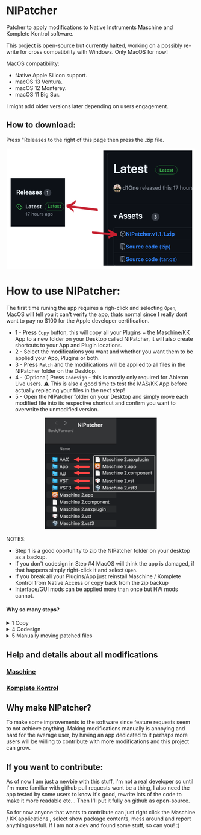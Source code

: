 # NIPatcher
Patcher to apply modifications to Native Instruments Maschine and Komplete Kontrol software.

This project is open-source but currently halted, working on a possibly re-write for cross compatibility with Windows. Only MacOS for now!

MacOS compatibility:
- Native Apple Silicon support.
- macOS 13 Ventura.
- macOS 12 Monterey.
- macOS 11 Big Sur.

I might add older versions later depending on users engagement.

## How to download:
Press "Releases to the right of this page then press the .zip file.
<p align="center"><img src="https://github.com/d1One/NIPatcher/blob/main/Images/HowToDownload.png" width="500"></p>


# How to use NIPatcher:
The first time runing the app requires a righ-click and selecting `Open`, MacOS will tell you it can't verify the app, thats normal since I really dont want to pay no $100 for the Apple developer certification.

* 1 - Press `Copy` button, this will copy all your Plugins + the Maschine/KK App to a new folder on your Desktop called NIPatcher, it will also create shortcuts to your App and Plugin locations.<br>
* 2 - Select the modifications you want and whether you want them to be applied your App, Plugins or both.<br>
* 3 - Press `Patch` and the modifications will be applied to all files in the NIPatcher folder on the Desktop.<br>
* 4 - (Optional) Press `Codesign` - this is mostly only required for Ableton Live users. ⚠️ This is also a good time to test the MAS/KK App before actually replacing your files in the next step!<br>
* 5 - Open the NIPatcher folder on your Desktop and simply move each modified file into its respective shortcut and confirm you want to overwrite the unmodified version.<br>

<p align="center">
<img src="https://github.com/d1One/NIPatcher/blob/main/Images/move%20and%20replace.png?raw=true" width="300">
</p>

NOTES:
- Step 1 is a good oportunity to zip the NIPatcher folder on your desktop as a backup.
- If you don't codesign in Step #4 MacOS will think the app is damaged, if that happens simply right-click it and select `Open`.<br>
- If you break all your Plugins/App just reinstall Maschine / Komplete Kontrol from Native Access or copy back from the zip backup<br>
- Interface/GUI mods can be applied more than once but HW mods cannot.<br>

#### Why so many steps?
<details>
  <summary>1 Copy</summary>
Due to Apple's security features writing into `/Library/Audio/Plug-Ins` or `/Library/Application Support/Avid/Audio/Plug-Ins` requires either the user to be prompted for the folders or for me to make an external helper tool (like the one Native Access has). This is way above my current very low skillset so instead of directly modifying the files they are copied to the desktop first, this might not be ideal but gives the user a chance to check if everything is working on the App copy for example.<br>
</details>

<details>
  <summary>4 Codesign</summary>
Codesign is also required due to Security stuff, since we modify the Plugins and/or application and some DAW's like Ableton Live check for this we need to codesign them so Ableton Live can sleep well at night and not be scared.<br>
</details>

<details>
  <summary>5 Manually moving patched files</summary>
Moving the files thru the shortcuts is the fastest way I was able to make it work without bothering the user too much, this way it's the MacOS Finder who asks you for permissions when moving the modified files to the Plugins/Application locations.<br>
</details>

## Help and details about all modifications
### [Maschine](https://github.com/d1One/NIPatcher/blob/main/Help/Maschine.md)
### [Komplete Kontrol](https://github.com/d1One/NIPatcher/blob/main/Help/KompleteKontrol.md)

## Why make NIPatcher?
To make some improvements to the software since feature requests seem to not achieve anything. Making modifications manually is annoying and hard for the average user, by having an app dedicated to it perhaps more users will be willing to contribute with more modifications and this project can grow.


## If you want to contribute:
As of now I am just a newbie with this stuff, I'm not a real developer so until I'm more familiar with github pull requests wont be a thing, I also need the app tested by some users to know it's good, rewrite lots of the code to make it more readable etc... Then I'll put it fully on github as open-source.

So for now anyone that wants to contribute can just right click the Maschine / KK applications , select show package contents, mess around and report anything usefull. If I am not a dev and found some stuff, so can you! :)
